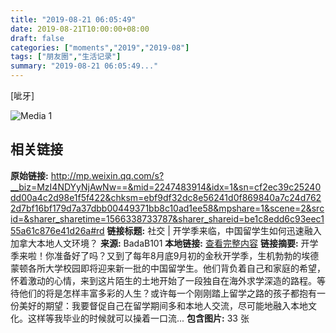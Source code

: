 ```yaml
---
title: "2019-08-21 06:05:49"
date: 2019-08-21T10:00:00+08:00
draft: false
categories: ["moments","2019","2019-08"]
tags: ["朋友圈","生活记录"]
summary: "2019-08-21 06:05:49..."
---
```


[呲牙]

![Media 1](/Moments/photos/2019-08-21/201908210605490.jpg)

## 相关链接

**原始链接:** http://mp.weixin.qq.com/s?__biz=MzI4NDYyNjAwNw==&mid=2247483914&idx=1&sn=cf2ec39c25240dd00a4c2d98e1f5f422&chksm=ebf9df32dc8e56241d0f869840a7c24d7622d7bf16bf179d7a37dbb00449371bb8c10ad1ee58&mpshare=1&scene=2&srcid=&sharer_sharetime=1566338733787&sharer_shareid=be1c8edd6c93eec155a61c876e41d26a#rd
**链接标题:** 社交 | 开学季来临，中国留学生如何迅速融入加拿大本地人文环境？
**来源:** BadaB101
**本地链接:** [查看完整内容](/link_content/2019/08/2019-08-21/link_content/)
**链接摘要:** 开学季来啦！你准备好了吗？又到了每年8月底9月初的金秋开学季，生机勃勃的埃德蒙顿各所大学校园即将迎来新一批的中国留学生。他们背负着自己和家庭的希望，怀着激动的心情，来到这片陌生的土地开始了一段独自在海外求学深造的路程。等待他们的将是怎样丰富多彩的人生？或许每一个刚刚踏上留学之路的孩子都抱有一份美好的期望：我要督促自己在留学期间多和本地人交流，尽可能地融入本地文化。这样等我毕业的时候就可以操着一口流...
**包含图片:** 33 张

